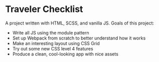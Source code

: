 # Traveler Checklist

A project written with HTML, SCSS, and vanilla JS. Goals of this project:

- Write all JS using the module pattern
- Set up Webpack from scratch to better understand how it works
- Make an interesting layout using CSS Grid
- Try out some new CSS level 4 features
- Produce a clean, cool-looking app with nice assets
